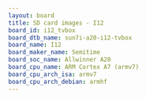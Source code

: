 ```yaml
---
layout: board
title: SD card images - I12
board_id: i12_tvbox
board_dtb_name: sun7i-a20-i12-tvbox
board_name: I12
board_maker_name: Semitime
board_soc_name: Allwinner A20
board_cpu_name: ARM Cortex A7 (armv7)
board_cpu_arch_isa: armv7
board_cpu_arch_debian: armhf
---
```

